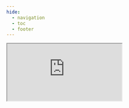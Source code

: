 ```yaml
---
hide:
  - navigation
  - toc
  - footer
---
```


<style>
  .md-typeset h1,
  .md-content__button {
    display: none;
  }
</style>

<iframe
  src="https://docs.getgrist.com/gSscJkc5Rb1R/OpenSustaintech"
  class="iframestyle"
  >
</iframe>

